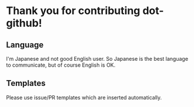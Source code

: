 Thank you for contributing dot-github!
=========================================

## Language

I'm Japanese and not good English user.  So Japanese is the best language to communicate, but of course English is OK.

## Templates

Please use issue/PR templates which are inserted automatically.

